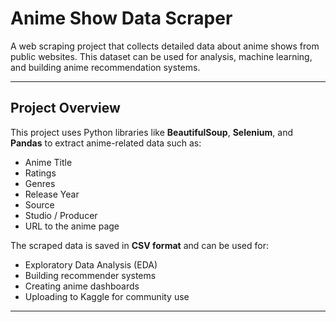 # Anime Show Data Scraper

A web scraping project that collects detailed data about anime shows from public websites. This dataset can be used for analysis, machine learning, and building anime recommendation systems.

---

## Project Overview

This project uses Python libraries like **BeautifulSoup**, **Selenium**, and **Pandas** to extract anime-related data such as:

-  Anime Title  
-  Ratings  
-  Genres  
-  Release Year  
-  Source
-  Studio / Producer  
-  URL to the anime page  

The scraped data is saved in **CSV format** and can be used for:
- Exploratory Data Analysis (EDA)
- Building recommender systems
- Creating anime dashboards
- Uploading to Kaggle for community use

---



